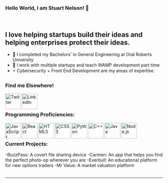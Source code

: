 ### Hello World, I am Stuart Nelson! 👋
<br/>

## I love helping startups build their ideas and helping enterprises protect their ideas.

- 🌱 I completed my Bachelors' in General Engineering at Oral Roberts University
- 🔭 I work with multiple startups and teach WAMP development part time
- ⚡ Cybersecurity + Front End Development are my areas of expertise.

### Find me Elsewhere!

[<img align="left" alt="Twitter" width="50px" src="https://img.icons8.com/ios/100/000000/twitter--v2.png"/>][twitter]
[<img align="left" alt="LinkedIn" width="50px" src="https://img.icons8.com/material-outlined/24/000000/linkedin--v2.png" />][linkedin]

<br /><br />

### Programming Proficiencies:
<!--
Order by most proficient!
-->
<img align="left" alt="JavaScript" width="50px" src="https://img.icons8.com/ios/50/000000/javascript--v1.png" />
<img align="left" alt="React" width="50px" src="https://img.icons8.com/ios-glyphs/30/000000/react.png" />
<img align="left" alt="HTML5" width="50px" src="https://img.icons8.com/ios/50/000000/html.png" />
<img align="left" alt="CSS3" width="50px" src="https://img.icons8.com/ios/50/000000/css.png" />
<img align="left" alt="Python" width="50px" src="https://img.icons8.com/ios/50/000000/python--v1.png" />
<img align="left" alt="C++" width="50px" src="https://img.icons8.com/ios/50/000000/c-plus-plus-logo.png" />
<img align="left" alt="Java" width="50px" src="https://img.icons8.com/ios/50/000000/java-coffee-cup-logo--v1.png" />
<img align="left" alt="Node.js" width="50px" src="https://img.icons8.com/windows/32/000000/node-js.png"/>

<br /><br />

### Current Projects:
-BuzzPass: A covert file sharing device
-Carmen: An app that helps you find the perfect photo-op wherever you are
-Everbull: An educational platform for new options traders
-Mr Value: A market valuation platform
<br />
<br />

---

<!--[website]:-->
[twitter]: https://twitter.com/thes_s_nelson
[linkedin]: https://www.linkedin.com/in/stuart-nelson/
